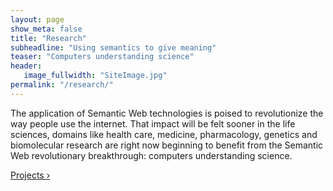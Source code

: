 ```yaml
---
layout: page
show_meta: false
title: "Research"
subheadline: "Using semantics to give meaning"
teaser: "Computers understanding science"
header:
   image_fullwidth: "SiteImage.jpg"
permalink: "/research/"
---
```

The application of Semantic Web technologies is poised to revolutionize the way people use the internet. That impact will be felt sooner in the life sciences, domains like health care, medicine, pharmacology, genetics and biomolecular research are right now beginning to benefit from the Semantic Web revolutionary breakthrough: computers understanding science.


<a class="radius button small" href="{{ site.url }}/projects/">Projects ›</a>
